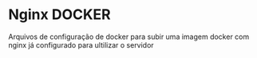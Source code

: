 # Nginx DOCKER

Arquivos de configuração de docker para subir uma imagem docker com nginx já configurado para ultilizar o servidor
